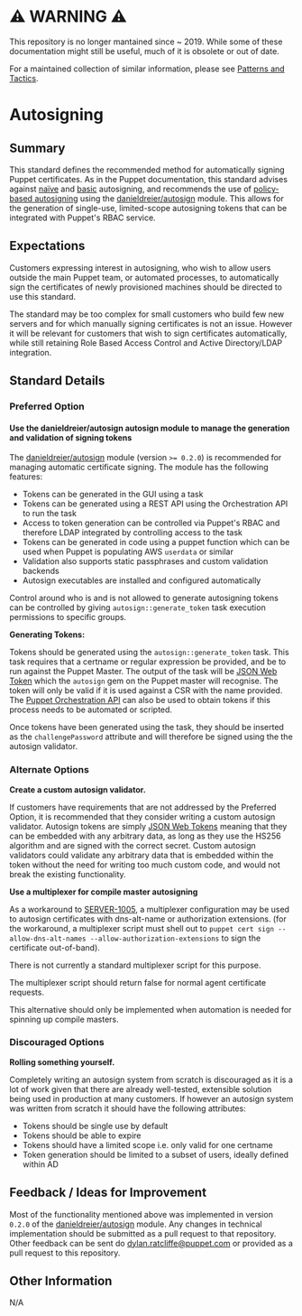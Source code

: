 # ⚠ WARNING ⚠

This repository is no longer mantained since ~ 2019. While some of these documentation might still be useful, much of it is obsolete or out of date.

For a maintained collection of similar information, please see [Patterns and Tactics](https://puppet.com/docs/patterns-and-tactics).
# Autosigning

## Summary

This standard defines the recommended method for automatically signing Puppet certificates. As in the Puppet documentation, this standard advises against [naïve](https://puppet.com/docs/puppet/latest/ssl_autosign.html#enabling-nave-autosigning) and [basic](https://puppet.com/docs/puppet/latest/ssl_autosign.html#basic-autosigning-autosignconf) autosigning, and recommends the use of [policy-based autosigning](https://puppet.com/docs/puppet/latest/ssl_autosign.html#policy-based-autosigning) using the [danieldreier/autosign](https://forge.puppet.com/danieldreier/autosign) module. This allows for the generation of single-use, limited-scope autosigning tokens that can be integrated with Puppet's RBAC service.


## Expectations

Customers expressing interest in autosigning, who wish to allow users outside the main Puppet team, or automated processes, to automatically sign the certificates of newly provisioned machines should be directed to use this standard.

The standard may be too complex for small customers who build few new servers and for which manually signing certificates is not an issue. However it will be relevant for customers that wish to sign certificates automatically, while still retaining Role Based Access Control and Active Directory/LDAP integration.

## Standard Details

### Preferred Option

#### Use the danieldreier/autosign autosign module to manage the generation and validation of signing tokens

The [danieldreier/autosign](https://forge.puppet.com/danieldreier/autosign) module (version `>= 0.2.0`) is recommended for managing automatic certificate signing. The module has the following features:

  - Tokens can be generated in the GUI using a task
  - Tokens can be generated using a REST API using the Orchestration API to run the task
  - Access to token generation can be controlled via Puppet's RBAC and therefore LDAP integrated by controlling access to the task
  - Tokens can be generated in code using a puppet function which can be used when Puppet is populating AWS `userdata` or similar
  - Validation also supports static passphrases and custom validation backends
  - Autosign executables are installed and configured automatically

Control around who is and is not allowed to generate autosigning tokens can be controlled by giving `autosign::generate_token` task execution permissions to specific groups.

**Generating Tokens:**

Tokens should be generated using the `autosign::generate_token` task. This task requires that a certname or regular expression be provided, and be to run against the Puppet Master. The output of the task will be [JSON Web Token](https://jwt.io/) which the `autosign` gem on the Puppet master will recognise. The token will only be valid if it is used against a CSR with the name provided. The [Puppet Orchestration API](https://puppet.com/docs/pe/2017.3/orchestrator/orchestrator_api_commands_endpoint.html#post-command-task) can also be used to obtain tokens if this process needs to be automated or scripted.

Once tokens have been generated using the task, they should be inserted as the `challengePassword` attribute and will therefore be signed using the the autosign validator.

### Alternate Options

**Create a custom autosign validator.**

If customers have requirements that are not addressed by the Preferred Option, it is recommended that they consider writing a custom autosign validator. Autosign tokens are simply [JSON Web Tokens](https://jwt.io/) meaning that they can be embedded with any arbitrary data, as long as they use the HS256 algorithm and are signed with the correct secret. Custom autosign validators could validate any arbitrary data that is embedded within the token without the need for writing too much custom code, and would not break the existing functionality.

**Use a multiplexer for compile master autosigning**

As a workaround to [SERVER-1005](https://tickets.puppetlabs.com/browse/SERVER-1005), a multiplexer configuration may be used to  autosign certificates with dns-alt-name or authorization extensions. (for the workaround, a multiplexer script must shell out to `puppet cert sign --allow-dns-alt-names --allow-authorization-extensions` to sign the certificate out-of-band).

There is not currently a standard multiplexer script for this purpose.

The multiplexer script should return false for normal agent certificate requests.

This alternative should only be implemented when automation is needed for spinning up compile masters.

### Discouraged Options

**Rolling something yourself.**

Completely writing an autosign system from scratch is discouraged as it is a lot of work given that there are already well-tested, extensible solution being used in production at many customers. If however an autosign system was written from scratch it should have the following attributes:

  - Tokens should be single use by default
  - Tokens should be able to expire
  - Tokens should have a limited scope i.e. only valid for one certname
  - Token generation should be limited to a subset of users, ideally defined within AD

## Feedback / Ideas for Improvement

Most of the functionality mentioned above was implemented in version `0.2.0` of the [danieldreier/autosign](https://forge.puppet.com/danieldreier/autosign) module. Any changes in technical implementation should be submitted as a pull request to that repository. Other feedback can be sent do dylan.ratcliffe@puppet.com or provided as a pull request to this repository.

## Other Information

N/A
